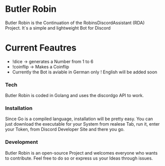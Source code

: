 # Butler Robin

Butler Robin is the Continuation of the RobinsDiscordAssistant (RDA) Project.
It´s a simple and lightweight Bot for Discord


# Current Feautres

  - !dice -> generates a Number from 1 to 6
  - !coinflip -> Makes a Coinflip
  - Currently the Bot is aviable in German only ! English will be added soon


### Tech
Butler Robin is coded in Golang and uses the discordgo API to work.


### Installation
Since Go is a compiled language, installation will be pretty easy.
You can just download the executable for your System from realese Tab, run it, enter your Token, from Discord Developer Site and there you go.


### Development
Butler Robin is an open-source Project and welcomes everyone who wants to contribute.
Feel free to do so or express us your Ideas through issues.

